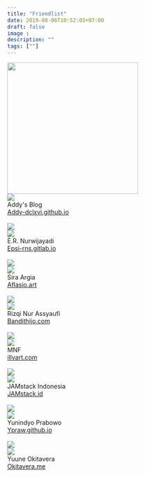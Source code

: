 ```yaml
---
title: "Friendlist"
date: 2019-08-06T10:52:03+07:00
draft: false
image :
description: ""
tags: [""]
---
```


<div class="masonry-friendlist">
<div class="masonry-item">
<img src="/img/friend/addy.webp" height="300px">
<div class="media mbuh">
<div class="media-left">
<img src="https://avatars2.githubusercontent.com/u/7688126" class="gambar-teman">
</div>
<div class="has-text-centered">
    <span class="masonry-title">
    Addy's Blog
    </span>
    <br/>
    <a href="https://addy-dclxvi.github.io">Addy-dclxvi.github.io</a>
    <br>
    <br/>
    <i class="fab fa-github is-size-5"></i>
    <i class="fab fa-twitter is-size-5"></i>
    <i class="fab fa-telegram is-size-5"></i>
    <i class="fab fa-facebook is-size-5"></i>
    </div>
    </div>
    </div>
    
<div class="masonry-item">
    <img src="/img/friend/epsi.webp">
    <div class="media mbuh">
    <div class="media-left">
    <img src="https://avatars1.githubusercontent.com/u/52365" class="gambar-teman">
    </div>
    <div class="has-text-centered">
    <span class="masonry-title">
    E.R. Nurwijayadi
    </span>
    <br/>
    <a href="https://epsi-rns.gitlab.io">Epsi-rns.gitlab.io</a>
    <br>
    <br/>
    <i class="fab fa-github is-size-5"></i>
    <i class="fab fa-twitter is-size-5"></i>
    <i class="fab fa-telegram is-size-5"></i>
    <i class="fab fa-facebook is-size-5"></i>
    </div>
    </div>
    </div>
    
    
<div class="masonry-item">
    <img src="/img/friend/aflasio.webp">
    <div class="media mbuh">
    <div class="media-left">
    <img src="https://avatars2.githubusercontent.com/u/45110036" class="gambar-teman">
    </div>
    <div class="has-text-centered">
    <span class="masonry-title">
    Sira Argia
    </span>
    <br/>
    <a href="https://Aflasio.art">Aflasio.art</a>
    <br>
    <br/>
    <i class="fab fa-github is-size-5"></i>
    <i class="fab fa-twitter is-size-5"></i>
    <i class="fab fa-telegram is-size-5"></i>
    <i class="fab fa-facebook is-size-5"></i>
    </div>
    </div>
    </div>
    
    
<div class="masonry-item">
    <img src="/img/friend/bandithijo.webp">
    <div class="media mbuh">
    <div class="media-left">
    <img src="https://avatars2.githubusercontent.com/u/3227736" class="gambar-teman">
    </div>
    <div class="has-text-centered">
    <span class="masonry-title">
    Rizqi Nur Assyaufi
    </span>
    <br/>
    <a href="https://bandithijo.com">Bandithijo.com</a>
    <br>
    <br/>
    <i class="fab fa-github is-size-5"></i>
    <i class="fab fa-twitter is-size-5"></i>
    <i class="fab fa-telegram is-size-5"></i>
    <i class="fab fa-facebook is-size-5"></i>
    </div>
    </div>
    </div>
    
    
<div class="masonry-item">
    <img src="/img/friend/illvart.webp">
    <div class="media mbuh">
    <div class="media-left">
    <img src="https://avatars0.githubusercontent.com/u/24722231" class="gambar-teman">
    </div>
    <div class="has-text-centered">
    <span class="masonry-title">
    MNF
    </span>
    <br/>
    <a href="https://illvart.com">illvart.com</a>
    <br>
    <br/>
    <i class="fab fa-github is-size-5"></i>
    <i class="fab fa-twitter is-size-5"></i>
    <i class="fab fa-telegram is-size-5"></i>
    <i class="fab fa-facebook is-size-5"></i>
    </div>
    </div>
    </div>
    
    
<div class="masonry-item">
<img src="/img/friend/jamstack.webp">
    <div class="media mbuh">
<div class="media-left">
<img src="https://avatars1.githubusercontent.com/u/49210332" class="gambar-teman">
</div>
<div class="has-text-centered">
<span class="masonry-title">
JAMstack Indonesia
</span>
<br/>
<a href="https://jamstack.id">JAMstack.id</a>
    <br>
    <br/>
    <i class="fab fa-github is-size-5"></i>
    <i class="fab fa-twitter is-size-5"></i>
    <i class="fab fa-telegram is-size-5"></i>
    <i class="fab fa-facebook is-size-5"></i>
    </div>
    </div>
    </div>
    
    
<div class="masonry-item">
    <img src="/img/friend/ypraw.webp">
    <div class="media mbuh">
    <div class="media-left">
    <img src="https://avatars2.githubusercontent.com/u/16682706" class="gambar-teman">
    </div>
    <div class="has-text-centered">
    <span class="masonry-title">
    Yunindyo Prabowo
    </span>
    <br/>
    <a href="https://Ypraw.github.io">Ypraw.github.io</a>
    <br>
    <br/>
    <i class="fab fa-github is-size-5"></i>
    <i class="fab fa-twitter is-size-5"></i>
    <i class="fab fa-telegram is-size-5"></i>
    <i class="fab fa-facebook is-size-5"></i>
    </div>
    </div>
    </div>
    
    
<div class="masonry-item">
    <img src="/img/friend/yuune.webp">
    <div class="media mbuh">
    <div class="media-left">
    <img src="https://avatars2.githubusercontent.com/u/9277632" class="gambar-teman">
    </div>
    <div class="has-text-centered">
    <span class="masonry-title">
    Yuune Okitavera
    </span>
    <br/>
    <a href="https://okitavera.me">Okitavera.me</a>
    <br>
    <br/>
    <i class="fab fa-github is-size-5"></i>
    <i class="fab fa-twitter is-size-5"></i>
    <i class="fab fa-telegram is-size-5"></i>
    <i class="fab fa-facebook is-size-5"></i>
    </div>
    </div>
    </div>
          
</div>
